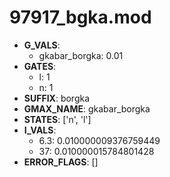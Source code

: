 # 97917_bgka.mod

- **G_VALS**:
  - gkabar_borgka: 0.01
- **GATES**:
  - l: 1
  - n: 1
- **SUFFIX**: borgka
- **GMAX_NAME**: gkabar_borgka
- **STATES**: ['n', 'l']
- **I_VALS**:
  - 6.3: 0.010000009376759449
  - 37: 0.010000015784801428
- **ERROR_FLAGS**: []
